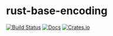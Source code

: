 # rust-base-encoding

[![Build Status](https://travis-ci.org/ThetaSinner/rust-base-encoding.svg?branch=master)](https://travis-ci.org/ThetaSinner/rust-base-encoding) [![Docs](https://docs.rs/base-encoding/badge.svg)](https://docs.rs/base-encoding) [![Crates.io](https://img.shields.io/crates/v/base-encoding.svg)](https://crates.io/crates/base-encoding)
